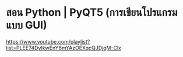 # สอน Python | PyQT5 (การเขียนโปรแกรมแบบ GUI)
https://www.youtube.com/playlist?list=PLEE74DyIkwEnY6mYAzOEXqcQJDjqM-Clx
